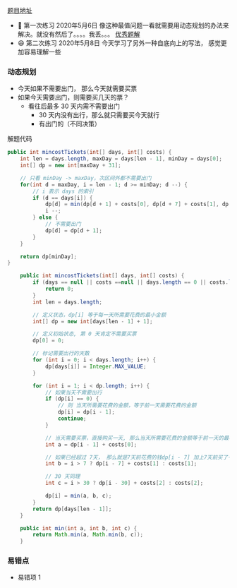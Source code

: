 [题目地址](https://leetcode-cn.com/problems/minimum-cost-for-tickets/)



- :slightly_smiling_face: 第一次练习 2020年5月6日 像这种最值问题一看就需要用动态规划的办法来解决。就没有然后了。。。。我丢。。。 [优秀题解](https://leetcode-cn.com/problems/minimum-cost-for-tickets/solution/java-dong-tai-gui-hua-si-lu-bu-zou-cong-hou-xiang-/)
- :smile: 第二次练习 2020年5月8日 今天学习了另外一种自底向上的写法， 感觉更加容易理解一些



### 动态规划

- 今天如果不需要出门， 那么今天就需要买票
- 如果今天需要出门，则需要买几天的票？
  - 看往后最多 30 天内需不需要出门
    - 30 天内没有出行，那么就只需要买今天就行
    - 有出门的（不同决策）



解题代码

```java
public int mincostTickets(int[] days, int[] costs) {
    int len = days.length, maxDay = days[len - 1], minDay = days[0];
    int[] dp = new int[maxDay + 31];

    // 只看 minDay -> maxDay，次区间外都不需要出门
    for(int d = maxDay, i = len - 1; d >= minDay; d --) {
        // i 表示 days 的索引
        if (d == days[i]) {
            dp[d] = min(dp[d + 1] + costs[0], dp[d + 7] + costs[1], dp[d + 30] + costs[2]);
            i --;
        } else {
            // 不需要出门
            dp[d] = dp[d + 1];
        }
    }

    return dp[minDay];
}

```





```java
    public int mincostTickets(int[] days, int[] costs) {
        if (days == null || costs ==null || days.length == 0 || costs.length == 0) {
            return 0;
        }
        int len = days.length;

        // 定义状态，dp[i] 等于每一天所需要花费的最小金额
        int[] dp = new int[days[len - 1] + 1];

        // 定义初始状态, 第 0 天肯定不需要买票
        dp[0] = 0;

        // 标记需要出行的天数
        for (int i = 0; i < days.length; i++) {
            dp[days[i]] = Integer.MAX_VALUE;
        }

        for (int i = 1; i < dp.length; i++) {
            // 如果当天不需要出行
            if (dp[i] == 0) {
                // 则 当天所需要花费的金额，等于前一天需要花费的金额
                dp[i] = dp[i - 1];
                continue;
            }

            // 当天需要买票，直接购买一天, 那么当天所需要花费的金额等于前一天的最小金额 + cost[0]
            int a = dp[i - 1] + costs[0];

            // 如果已经超过 7天， 那么就是7天前花费的钱dp[i - 7] 加上7天前买了一张 7 天的票
            int b = i > 7 ? dp[i - 7] + costs[1] : costs[1];

            // 30 天同理
            int c = i > 30 ? dp[i - 30] + costs[2] : costs[2];

            dp[i] = min(a, b, c);
        }
        return dp[days[len - 1]];
    }

    public int min(int a, int b, int c) {
        return Math.min(a, Math.min(b, c));
    }

```



### 易错点

- 易错项 1 
